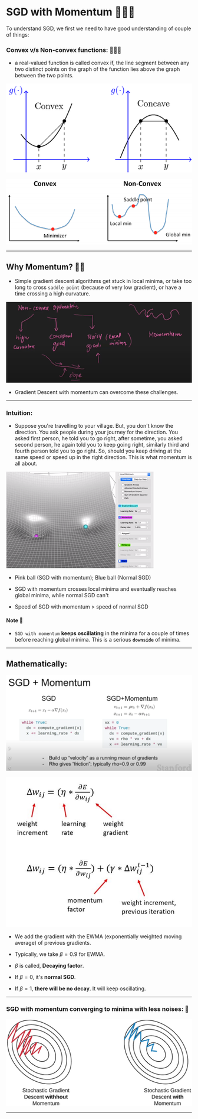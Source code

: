# SGD with Momentum 🏃🏻🤺

To understand SGD, we first we need to have good understanding of couple of things:

### Convex v/s Non-convex functions: 👩🏼‍✈️

- a real-valued function is called convex if, the line segment between any two distinct points on the graph of the function lies above the graph between the two points. 

![convex_&_concave](./assets/SGD_Momentum/convex_concave.png)

![convex_&_non_convex](./assets/SGD_Momentum/convex_n_non_convex.png)

---

## Why Momentum? 🏃🏻

- Simple gradient descent algorithms get stuck in local minima, or take too long to cross `saddle point` (because of very low gradient), or have a time crossing a high curvature.

![momentum](./assets/SGD_Momentum/momentum.png)

- Gradient Descent with momentum can overcome these challenges.

---

### Intuition:

- Suppose you're travelling to your village. But, you don't know the direction. You ask people during your journey for the direction. You asked first person, he told you to go right, after sometime, you asked second person, he again told you to keep going right, similarly third and fourth person told you to go right. So, should you keep driving at the same speed or speed up in the right direction. This is what momentum is all about.

![momentum_gif](./assets/SGD_Momentum/momentum.gif)

- Pink ball (SGD with momentum); Blue ball (Normal SGD)

- SGD with momentum crosses local minima and eventually reaches global minima, while normal SGD can't

- Speed of SGD with momentum > speed of normal SGD

#### Note 🚫

- `SGD with momentum` **keeps oscillating** in the minima for a couple of times before reaching global minima. This is a serious **`downside`** of minima.

---

## Mathematically:

![sgd+momentum](./assets/SGD_Momentum/sgd+momentum.png)

![sgd_momentum_formula](./assets/SGD_Momentum/sgd_momentum_formula-1.jpg)

- We add the gradient with the EWMA (exponentially weighted moving average) of previous gradients.

- Typically, we take $\beta = 0.9$ for EWMA.

- $\beta$ is called, **Decaying factor**.

- If $\beta = 0$, it's **normal SGD**.

- If $\beta = 1$, **there will be no decay**. It will keep oscillating. 

---

### SGD with momentum converging to minima with less noises: 🤫

![sgd_diagram](./assets/SGD_Momentum/SGD_diagram.jpg)

---